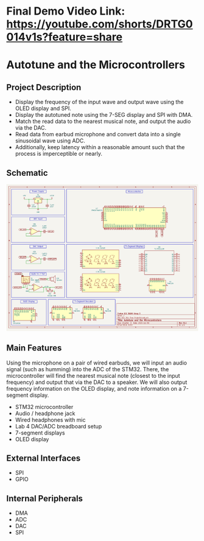 # Final Demo Video Link: https://youtube.com/shorts/DRTG0014v1s?feature=share

# Autotune and the Microcontrollers

## Project Description
- Display the frequency of the input wave and output wave using the OLED display and SPI.
- Display the autotuned note using the 7-SEG display and SPI with DMA.
- Match the read data to the nearest musical note, and output the audio via the DAC.
- Read data from earbud microphone and convert data into a single sinusoidal wave using ADC.
- Additionally, keep latency within a reasonable amount such that the process is imperceptible or nearly.

## Schematic
![microcontroller-based autotune schematic](schem/pdf/schem_v1.1.png "Autotune and the Microcontrollers Schematic")

## Main Features
Using the microphone on a pair of wired earbuds, we will input an audio signal (such as humming) into the ADC of the STM32. There, the microcontroller will find the nearest musical note (closest to the input frequency) and output that via the DAC to a speaker. We will also output frequency information on the OLED display, and note information on a 7-segment display.
- STM32 microcontroller
- Audio / headphone jack
- Wired headphones with mic
- Lab 4 DAC/ADC breadboard setup
- 7-segment displays
- OLED display

## External Interfaces
- SPI
- GPIO

## Internal Peripherals
- DMA
- ADC
- DAC
- SPI

